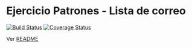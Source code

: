 # Ejercicio Patrones - Lista de correo

[![Build Status](https://travis-ci.org/uqbar-project/eg-lista-correo-xtend.svg?branch=service-locator)](https://travis-ci.org/uqbar-project/eg-lista-correo-xtend) [![Coverage Status](https://coveralls.io/repos/github/uqbar-project/eg-lista-correo-xtend/badge.svg?branch=service-locator)](https://coveralls.io/github/uqbar-project/eg-lista-correo-xtend?branch=service-locator)

Ver [README](https://github.com/uqbar-project/eg-lista-correo-xtend/blob/master/README.md)
